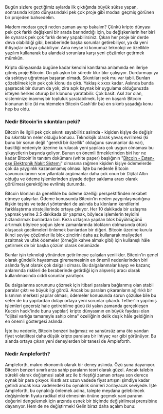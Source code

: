 Bugün sizlere geçtiğimiz aylarda ilk çıktığında büyük sükse yapan, sonrasında kripto dünyasındaki pek çok proje gibi modası geçmiş görünen bir projeden bahsedelim. 

Madem modası geçti neden zaman ayırıp bakalım? Çünkü kripto dünyası pek çok farklı değişkeni bir arada barındırdığı için, bu değişkenlerin her biri ile oynarak pek çok farklı deney yapabilirsiniz. Çıkan her proje bir derde deva olabildiği gibi, beraberinde başka sorunlar getirebiliyor, ya da yeni ihtiyaçlar ortaya çıkabiliyor. Ama neyse ki konumuz teknoloji ve özellikle yazılım kullanarak bu alandaki sorunlara karşı yeni çözümler getirmek mümkün. 

Kripto dünyasında bugüne kadar kendini kanıtlama anlamında en ileriye gitmiş proje Bitcoin. On yılı aşkın bir süredir tıkır tıkır çalışıyor. Durdurmayı ya da sekteye uğratmayı başaran olmadı. Sıkıntıları yok mu var tabii. Bunları çözebilmek için pek çok klonu da çıktı. Yaklaşık xxxx kadar. Aslında bunda şaşıracak bir durum da yok, zira açık kaynak bir uygulama olduğunuzda isteyen herkes oturup bir klonunu yaratabilir. Çok basit. Asıl zor olan, sisteminize inanmış bir topluluk yaratabilmek. İşte en başarılı Bitcoin klonunun bile (ki muhtemelen Bitcoin Cash'dir bu) en sıkıntı yaşadığı konu hep bu oldu. 

### Nedir Bitcoin'in sıkıntıları peki? 

Bitcoin ile ilgili pek çok sıkıntı sayabiliriz aslında - kişiden kişiye de değişir bu sıkıntıların neler olduğu konusu. Teknolojik olarak yavaş evrilmesi (ki bunu bir sorun değil "gerekli bir özellik" olduğunu savunanlar da var), basitliği nedeniyle üzerine kurulacak yeni yapılara çok uygun olmaması bu şikayetlerin başında geliyor. Bunun en önemli örneklerinden biri her ne kadar Bitcoin'in tanıtım dokümanı (white paper) başlığının "[Bitcoin - Eşten-eşe Elektronik Nakit Sistemi](https://bitcoin.org/bitcoin.pdf)" olmasına rağmen kişiden kişiye ödemelerde çok da yaygınlık kazanamamış olması. İşte bu nedenle Bitcoin savunucularının son yıllardaki argümanlar daha çok onun bir Dijital Altın olduğu ve ödeme işlemlerinden ziyade değer saklama aracı olarak görülmesi gerektiğine evrilmiş durumda. 

Bitcoin klonları da genellikle bu ödeme özelliği perspektifinden rekabet etmeye çalışırlar. Ödeme konusunda Bitcoin'in neden yaygınlaşmadığına ilişkin teşhis ve tedavi yöntemleri de aslında bu klonların kendilerini farklılaştırma stratejilerinde ortaya çıkıyor. Her 10 dakikada bir uzlaşma yapmak yerine 2.5 dakikada bir yapmak, böylece işlemlerin teyidini hızlandırmak bunlardan biri. Keza uzlaşma yapılan blok büyüklüğünü artırmak böylece yoğun işlem zamanlarında blokların dolmasında ötürü oluşacak gecikmeleri önlemek bunlardan bir diğeri. Bitcoin üzerine kurulu ikinci seviye çözümler ile blok zincirini daha az kullanarak maliyetleri azaltmak ve ufak ödemeler (örneğin kahve almak gibi) için kullanışlı hâle getirmek de bir başka çözüm olarak önümüzde. 

Bunlar işin teknoloji yönünden getirilmeye çalışılan yenilikler. Bitcoin'in genel olarak gündelik hayatımıza girememesinin en önemli nedenlerinden biri aslında fiyat olarak çok dalgalı olması. Bu dalgalanmalar kayıp ve kazanç anlamında riskleri de beraberinde getirdiği için alışveriş aracı olarak kullanılmasında ciddi sorunlar yaratıyor. 

Bu dalgalanma sorununu çözmek için itibari paralara bağlanmış olan stabil paralar çıktı ve büyük ilgi gördü. Ancak bu paraları çıkaranların ağırlıklı bir kısmının merkezi yapılar olması, ödemeler konusunda sorun çözülse bile bu sefer de bu yapılardan dolayı ortaya yeni sorunlar çıkardı. Tether'in yapılmış işlemleri geçersiz hale getirebilme gücü (ki yakın zamanda gerçekleşen Kucoin hack'inde bunu yaptılar) kripto dünyasının en büyük faydası olan "dijital varlığa tamamıyle sahip olma" özelliğinin delik deşik hâle geldiğinin en önemli göstergesi aslında. 

İşte bu nedenle, Bitcoin benzeri bağımsız ve sansürsüz ama öte yandan fiyat volatilitesi daha düşük kripto paralara bir ihtiyaç var gibi görünüyor. Bu alanda ortaya çıkan yeni deneylerden bir tanesi de Ampleforth. 

### Nedir Ampleforth?

Ampleforth, makro ekonomik olarak bir deney aslında. Özü şuna dayanıyor. Bitcoin benzeri sınırlı arza sahip paraların teori olarak güzel. Ancak talebin sürekli olarak değişmesi sabit arz ile birleştiği zaman ortaya son derece oynak bir para çıkıyor. Kısıtlı arz uzun vadede fiyat artışını şimdiye kadar getirdi ancak kısa vadelerdeki bu oynaklık sinirleri zorlayacak seviyede. İşte Ampleforth, bu oynaklığı önlemek adına, talepte meydana gelebilecek değişimlerin fiyata radikal etki etmesinin önüne geçmek yani paranın değerini dengelemek için arzında esnek bir biçimde değişirilmesi prensibine dayanıyor. Hem de ne değiştirmek! Gelin biraz daha açalım bunu: 

